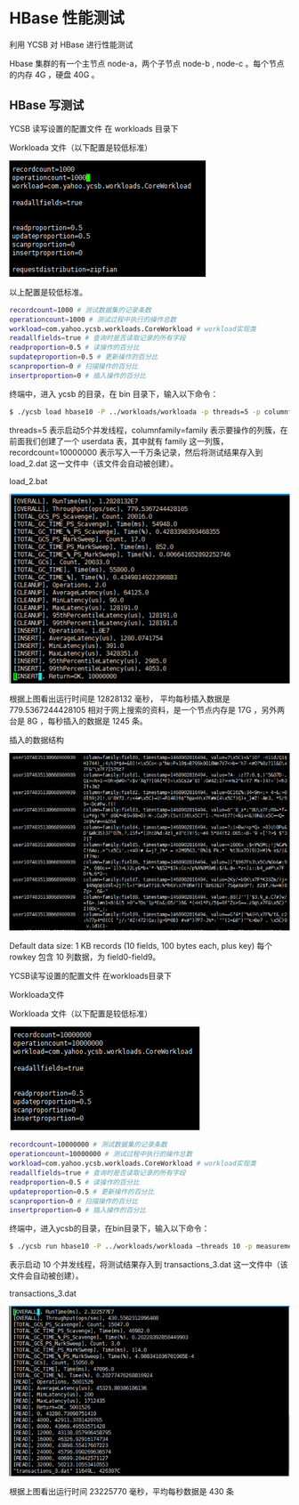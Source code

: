 # HBase 性能测试

利用 YCSB 对 HBase 进行性能测试

Hbase 集群的有一个主节点 node-a，两个子节点 node-b , node-c 。每个节点的内存 4G ，硬盘 40G 。

## HBase 写测试

YCSB 读写设置的配置文件 在 workloads 目录下

Workloada 文件（以下配置是较低标准）

![1](.images/1.png)

以上配置是较低标准。

```sh
recordcount=1000 # 测试数据集的记录条数
operationcount=1000 # 测试过程中执行的操作总数
workload=com.yahoo.ycsb.workloads.CoreWorkload # workload实现类
readallfields=true # 查询时是否读取记录的所有字段
readproportion=0.5 # 读操作的百分比
supdateproportion=0.5 # 更新操作的百分比
scanproportion=0 # 扫描操作的百分比
insertproportion=0 # 插入操作的百分比
```

终端中，进入 ycsb 的目录，在 bin 目录下，输入以下命令：

```sh
$ ./ycsb load hbase10 -P ../workloads/workloada -p threads=5 -p columnfamily=family -p recordcount=10000000 -s > load_2.dat
```

threads=5 表示启动5个并发线程，columnfamily=family 表示要操作的列簇，在前面我们创建了一个 userdata 表，其中就有 family 这一列簇，recordcount=10000000 表示写入一千万条记录，然后将测试结果存入到 load_2.dat 这一文件中（该文件会自动被创建）。

load_2.bat

![2](.images/2.png)

根据上图看出运行时间是 12828132 毫秒， 平均每秒插入数据是 779.5367244428105
相对于网上搜索的资料，是一个节点内存是 17G ，另外两台是 8G ，每秒插入的数据是 1245 条。

插入的数据结构

![3](.images/3.png)

Default data size: 1 KB records (10 fields, 100 bytes each, plus key)
每个 rowkey 包含 10 列数据，为 field0-field9。

YCSB读写设置的配置文件 在workloads目录下

Workloada文件

Workloada 文件（以下配置是较低标准）

![4](.images/4.png)

```sh
recordcount=10000000 # 测试数据集的记录条数
operationcount=10000000 # 测试过程中执行的操作总数
workload=com.yahoo.ycsb.workloads.CoreWorkload # workload实现类
readallfields=true # 查询时是否读取记录的所有字段
readproportion=0.5 # 读操作的百分比
updateproportion=0.5 # 更新操作的百分比
scanproportion=0 # 扫描操作的百分比
insertproportion=0 # 插入操作的百分比
```

终端中，进入ycsb的目录，在bin目录下，输入以下命令：

```sh
$ ./ycsb run hbase10 -P ../workloads/workloada –threads 10 -p measurementtype=timeseries -p columnfamily=family -p timeseries.granularity=4000 > transactions_3.dat
```
表示启动 10 个并发线程，将测试结果存入到 transactions_3.dat 这一文件中（该文件会自动被创建）。

transactions_3.dat

![5](.images/5.png)

根据上图看出运行时间 23225770 毫秒，平均每秒数据是 430 条
